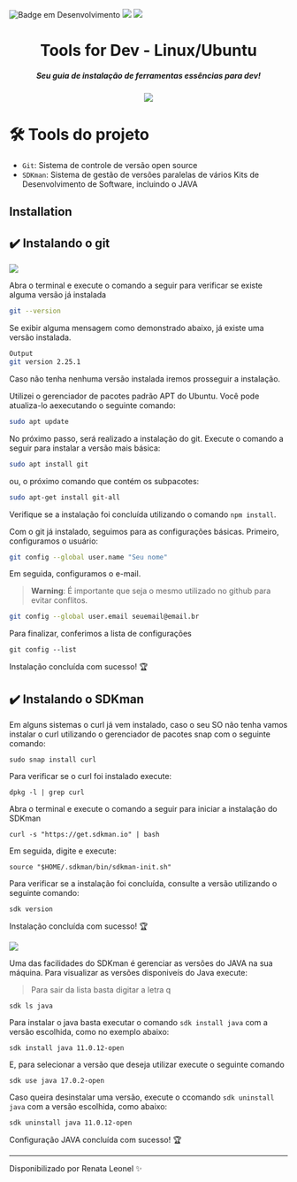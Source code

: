 ![Badge em Desenvolvimento](http://img.shields.io/static/v1?label=STATUS&message=EM%20DESENVOLVIMENTO&color=GREEN&style=for-the-badge)
<img src="https://img.shields.io/badge/Linux-FCC624?style=for-the-badge&logo=linux&logoColor=black"/> <img src="https://img.shields.io/badge/Ubuntu-E95420?style=for-the-badge&logo=ubuntu&logoColor=white"/>

<h1 align="center"> Tools for Dev - Linux/Ubuntu</h1>

<h5 align="center">Seu guia de instalação de ferramentas essências para dev!</h5>

<p align="center">
<img src="https://github.com/RenataLeonel/toolsDev/assets/62951843/dc15729b-2d69-43db-98fe-124090ee9e27"/>
</p>

# 🛠️  Tools do projeto

- `Git`: Sistema de controle de versão open source
- `SDKman`: Sistema de gestão de versões paralelas de vários Kits de Desenvolvimento de Software, incluindo o JAVA
 
## Installation

## ✔️ Instalando o git
<img src="https://img.shields.io/badge/GIT-E44C30?style=for-the-badge&logo=git&logoColor=white"/>

Abra o terminal e execute o comando a seguir para verificar se existe alguma versão já instalada
```bash
git --version
```
Se exibir alguma mensagem como demonstrado abaixo, já existe uma versão instalada.
```bash
Output
git version 2.25.1
```

Caso não tenha nenhuma versão instalada iremos prosseguir a instalação.

Utilizei o gerenciador de pacotes padrão APT do Ubuntu. Você pode atualiza-lo aexecutando o seguinte comando:
```bash
sudo apt update
```

No próximo passo, será realizado a instalação do git. Execute o comando a seguir para instalar a versão mais básica:
```bash
sudo apt install git
```
ou, o próximo comando que contém os subpacotes:
```bash
sudo apt-get install git-all
```

Verifique se a instalação foi concluída utilizando o comando `npm install`.

Com o git já instalado, seguimos para as configurações básicas.
Primeiro, configuramos o usuário:
```bash
git config --global user.name "Seu nome"
```
Em seguida, configuramos o e-mail. 

> **Warning**: É importante que seja o mesmo utilizado no github para evitar conflitos.
```bash
git config --global user.email seuemail@email.br
```

Para finalizar, conferimos a lista de configurações
```
git config --list
```
Instalação concluída com sucesso! 🏆 

## ✔️ Instalando o SDKman

Em alguns sistemas o curl já vem instalado, caso o seu SO não tenha vamos instalar o curl utilizando o gerenciador de pacotes snap com o seguinte comando:
```
sudo snap install curl
```
Para verificar se o curl foi instalado execute:
```
dpkg -l | grep curl
```

Abra o terminal e execute o comando a seguir para iniciar a instalação do SDKman
```
curl -s "https://get.sdkman.io" | bash
```

Em seguida, digite e execute:
```
source "$HOME/.sdkman/bin/sdkman-init.sh"
```

Para verificar se a instalação foi concluída, consulte a versão utilizando o seguinte comando:
```
sdk version
```
Instalação concluída com sucesso! 🏆 

<img src="https://img.shields.io/badge/Java-ED8B00?style=for-the-badge&logo=java&logoColor=white"/>

Uma das facilidades do SDKman é gerenciar as versões do JAVA na sua máquina. Para visualizar as versões disponiveís do Java execute:
> Para sair da lista basta digitar a letra q 
```
sdk ls java
```

Para instalar o java basta executar o comando `sdk install java` com a versão escolhida, como no exemplo abaixo:
```
sdk install java 11.0.12-open
```

E, para selecionar a versão que deseja utilizar execute o seguinte comando
```
sdk use java 17.0.2-open
```

Caso queira desinstalar uma versão, execute o ccomando `sdk uninstall java` com a versão escolhida, como abaixo:
```
sdk uninstall java 11.0.12-open
```
Configuração JAVA concluída com sucesso! 🏆 

------------

Disponibilizado por Renata Leonel ✨
